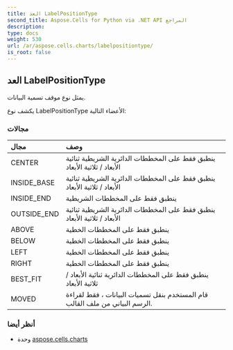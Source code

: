 ```yaml
---
title: العد LabelPositionType
second_title: Aspose.Cells for Python via .NET API المراجع
description:
type: docs
weight: 530
url: /ar/aspose.cells.charts/labelpositiontype/
is_root: false
---
```

##  العد LabelPositionType
يمثل نوع موقف تسمية البيانات.



يكشف نوع LabelPositionType الأعضاء التالية:

###  مجالات
| مجال| وصف|
| :- | :- |
| CENTER |ينطبق فقط على المخططات الدائرية الشريطية ثنائية الأبعاد / ثلاثية الأبعاد|
| INSIDE_BASE |ينطبق فقط على المخططات الدائرية الشريطية ثنائية الأبعاد / ثلاثية الأبعاد|
| INSIDE_END | ينطبق فقط على المخططات الشريطية|
| OUTSIDE_END |ينطبق فقط على المخططات الدائرية الشريطية ثنائية الأبعاد / ثلاثية الأبعاد|
| ABOVE | ينطبق فقط على المخططات الخطية|
| BELOW | ينطبق فقط على المخططات الخطية|
| LEFT | ينطبق فقط على المخططات الخطية|
| RIGHT | ينطبق فقط على المخططات الخطية|
| BEST_FIT | ينطبق فقط على المخططات الدائرية ثنائية الأبعاد / ثلاثية الأبعاد|
| MOVED | قام المستخدم بنقل تسميات البيانات ، فقط لقراءة الرسم البياني من ملف القالب.|



###  أنظر أيضا
* وحدة [aspose.cells.charts](..)
